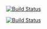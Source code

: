 [![Build Status](https://travis-ci.org/c-bata/TDD-with-Django.svg)](https:\\travis-ci.org/c-bata/TDD-with-Django)

[![Build Status](https://travis-ci.org/hirotosuzuki/train1.svg?branch=master)](https://travis-ci.org/hirotosuzuki/train1)
